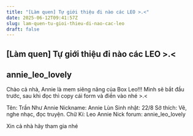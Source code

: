 ```yaml
---
title: "[Làm quen] Tự giới thiệu đi nào các LEO >.<"
date: 2025-06-12T09:41:57Z
slug: lam-quen-tu-gioi-thieu-di-nao-cac-leo
draft: false
---
```


## [Làm quen] Tự giới thiệu đi nào các LEO >.<

## annie_leo_lovely

Chào cả nhà, Annie là mem siêng năng của Box Leo!!!
Mình sẽ bắt đầu trước, sau khi đọc thì copy cái form và điền vào nhé >.<

Tên: Trần Như Annie
Nickname: Annie Lùn
Sinh nhật: 22/8
Sở thích: Vẽ, nghe nhạc, đọc truyện.
Chữ Kí: Leo Annie
Nick forum: annie_leo_lovely

Xin cả nhà hãy tham gia nhé